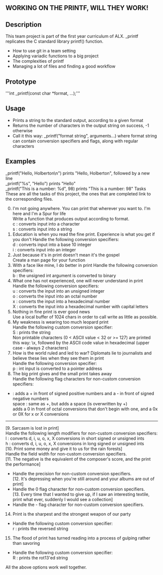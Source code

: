 **WORKING ON THE PRINTF, WILL THEY WORK!**
---

**Description**
---
This team project is part of the first year curriculum of ALX. _printf replicates the C standard library printf() function.<br>


+ How to use git in a team setting<br>
+ Applying variadic functions to a big project<br>
+ The complexities of printf<br>
+ Managing a lot of files and finding a good workflow<br>


**Prototype**
---
'''int _printf(const char *format, ...);'''

**Usage**<br>
---
+ Prints a string to the standard output, according to a given format<br>
+ Returns the number of characters in the output string on success, -1 otherwise<br>
+ Call it this way: _printf("format string", arguments...) where format string can contain conversion specifiers and flags, along with regular characters<br>

**Examples**<br>
---
_printf("Hello, Holberton\n") prints "Hello, Holberton", followed by a new line<br>
_printf("%s", "Hello") prints "Hello"<br>
_printf("This is a number: %d", 98) prints "This is a number: 98"
Tasks<br>
These are all the tasks of this project, the ones that are completed link to the corresponding files.<br>

0. I'm not going anywhere. You can print that wherever you want to. I'm here and I'm a Spur for life<br>
Write a function that produces output according to format.<br>
c : converts input into a character<br>
s : converts input into a string<br>
1. Education is when you read the fine print. Experience is what you get if you don't
Handle the following conversion specifiers:<br>
d : converts input into a base 10 integer<br>
i : converts input into an integer<br>
2. Just because it's in print doesn't mean it's the gospel<br>
Create a man page for your function<br>
3. With a face like mine, I do better in print
Handle the following conversion specifiers:<br>
b : the unsigned int argument is converted to binary<br>
4. What one has not experienced, one will never understand in print<br>
Handle the following conversion specifiers:<br>
u : converts the input into an unsigned integer<br>
o : converts the input into an octal number<br>
x : converts the input into a hexadecimal number<br>
X : converts the input into a hexadecimal number with capital letters<br>
5. Nothing in fine print is ever good news<br>
Use a local buffer of 1024 chars in order to call write as little as possible.<br>
6. My weakness is wearing too much leopard print<br>
Handle the following custom conversion specifier:<br>
S : prints the string<br>
Non printable characters (0 < ASCII value < 32 or >= 127) are printed this way: \x, followed by the ASCII code value in hexadecimal (upper case - always 2 characters)<br>
7. How is the world ruled and led to war? Diplomats lie to journalists and believe these lies when they see them in print<br>
Handle the following conversion specifier:<br>
p : int input is converted to a pointer address<br>
8. The big print gives and the small print takes away<br>
Handle the following flag characters for non-custom conversion specifiers:<br>
+ : adds a + in front of signed positive numbers and a - in front of signed negative numbers<br>
space : same as +, but adds a space (is overwritten by +)<br>
adds a 0 in front of octal conversions that don't begin with one, and a 0x or 0X for x or X conversions<br>
---
[9. Sarcasm is lost in print]<br>
Handle the following length modifiers for non-custom conversion specifiers:<br>
l : converts d, i, u, o, x, X conversions in short signed or unsigned ints<br>
h : converts d, i, u, o, x, X conversions in long signed or unsigned ints<br>
[10. Print some money and give it to us for the rain forests]<br>
Handle the field width for non-custom conversion specifiers.<br>
[11. The negative is the equivalent of the composer's score, and the print the performance]<br>
+ Handle the precision for non-custom conversion specifiers.<br>
[12. It's depressing when you're still around and your albums are out of print]<br>
+ Handle the 0 flag character for non-custom conversion specifiers.<br>
[13. Every time that I wanted to give up, if I saw an interesting textile, print what ever, suddenly I would see a collection]<br>
+ Handle the - flag character for non-custom conversion specifiers.<br>
14. Print is the sharpest and the strongest weapon of our party<br>
+ Handle the following custom conversion specifier:<br>
r : prints the reversed string<br>
15. The flood of print has turned reading into a process of gulping rather than savoring<br>
+ Handle the following custom conversion specifier:<br>
R : prints the rot13'ed string<br>

All the above options work well together.<br>

